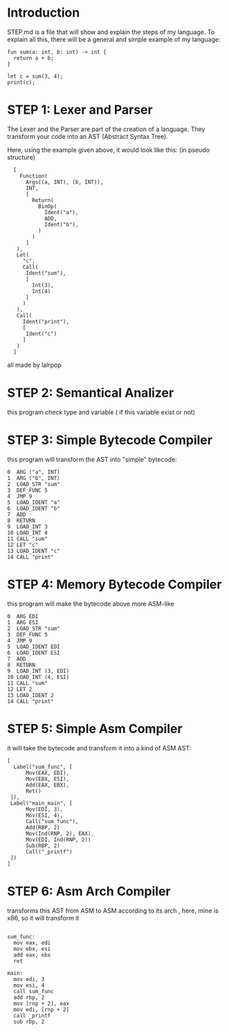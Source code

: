 
# Introduction

STEP.md is a file that will show and explain the steps of my language. To explain all this, there will be a general and simple example of my language:
```
fun sum(a: int, b: int) -> int {
  return a + b;
}

let c = sum(3, 4);
print(c);
``` 

# STEP 1: Lexer and Parser

The Lexer and the Parser are part of the creation of a language. They transform your code into an AST (Abstract Syntax Tree).

Here, using the example given above, it would look like this:
(in pseudo structure)
```
  [
    Function(
      Args((a, INT), (b, INT)),
      INT,
      [
        Return(
          BinOp(
            Ident("a"),
            ADD,
            Ident("b"),
          )
        )
      ]
   ),
   Let(
     "c",
     Call(
      Ident("sum"),
      [
        Int(3),
        Int(4)
      ]
     )
   ),
   Call(
     Ident("print"),
     [
      Ident("c")
     ]
   )
  ]
```

all made by lalrpop

# STEP 2: Semantical Analizer
this program check type and variable ( if this variable exist or not)

# STEP 3: Simple Bytecode Compiler  

this program will transform the AST into "simple" bytecode:
```
0  ARG ("a", INT)
1  ARG ("b", INT)
2  LOAD_STR "sum"
3  DEF_FUNC 5
4  JMP 9
5  LOAD_IDENT "a"
6  LOAD_IDENT "b"
7  ADD 
8  RETURN
9  LOAD_INT 3
10 LOAD_INT 4
11 CALL "sum"
12 LET "c"
13 LOAD_IDENT "c"
14 CALL "print"
```

# STEP 4: Memory Bytecode Compiler

this program will make the bytecode above more ASM-like

```
0  ARG EDI
1  ARG ESI
2  LOAD_STR "sum"
3  DEF_FUNC 5
4  JMP 9
5  LOAD_IDENT EDI
6  LOAD_IDENT ESI
7  ADD
8  RETURN
9  LOAD_INT (3, EDI)
10 LOAD_INT (4, ESI)
11 CALL "sum"
12 LET 2
13 LOAD_IDENT 2
14 CALL "print"
```

# STEP 5: Simple Asm Compiler

it will take the bytecode and transform it into a kind of ASM AST:

```
[
  Label("sum_func", [ 
      Mov(EAX, EDI),
      Mov(EBX, ESI),
      Add(EAX, EBX),
      Ret()
 ]),
 Label("main_main", [
      Mov(EDI, 3),
      Mov(ESI, 4),
      Call("sum_func"),
      Add(RBP, 2)
      Mov(Ind(RNP, 2), EAX),
      Mov(EDI, Ind(RNP, 2))
      Sub(RBP, 2)
      Call("_printf")
 ])
]
```

# STEP 6: Asm Arch Compiler

transforms this AST from ASM to ASM according to its arch , here, mine is x86, so it will transform it

```

sum_func:
  mov eax, edi
  mov ebx, esi
  add eax, ebx
  ret
  
main:
  mov edi, 3
  mov esi, 4
  call sum_func
  add rbp, 2
  mov [rnp + 2], eax
  mov edi, [rnp + 2]
  call _printf
  sub rbp, 2
  
```

